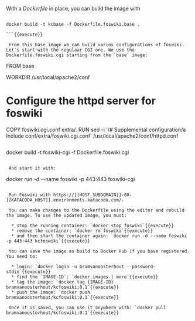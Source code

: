  With a _Dockerfile_ in place, you can build the image with

```

docker build -t kcbase -f Dockerfile.foswiki.base .

```{{execute}}

 From this base image we can build varios configurations of foswiki. Let's start with the regulaar CGI one. We use the Dockerfile.foswiki.cgi starting from the `base` image:

```

FROM base

WORKDIR /usr/local/apache2/conf

# Configure the httpd server for foswiki
COPY foswiki.cgi.conf extra/.
RUN sed -i '/# Supplemental configuration/a Include conf/extra/foswiki.cgi.conf' /usr/local/apache2/conf/httpd.conf

```

```

docker build -t foswiki-cgi -f Dockerfile.foswiki.cgi

```{{execute}}

 And start it with:
```

docker run -d --name foswiki -p 443:443 foswiki-cgi

```{{execute}}

 Run Foswiki with https://[[HOST_SUBDOMAIN]]-80-[[KATACODA_HOST]].environments.katacoda.com/.

 You can make changes to the Dockerfile using the editor and rebuild the image. To use the updated image, you must:

  * stop the running container: `docker stop foswiki`{{execute}}
  * remove the container: `docker rm foswiki`{{execute}}
  * and then start the container again: `docker run -d --name foswiki -p 443:443 kcfoswiki`{{execute}}

 You can save the image as build to Docker Hub if you have registered. You need to:

  * login: `docker login -u bramvanoosterhout --password-stdin`{{execute}}
  * find the `IMAGE-ID`: `docker images | more`{{execute}}
  * tag the image: `docker tag {IMAGE-ID} bramvanoosterhout/kcfoswiki:0.1`{{execute}}
  * push the image: `docker push bramvanoosterhout/kcfoswiki:0.1`{{execute}}

 Once it is saved, you can use it anywhere with: `docker pull bramvanoosterhout/kcfoswiki:0.1`{{execute}}

